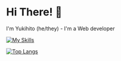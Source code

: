 # Hi There! 👋

I'm Yukihito (he/they) - I'm a Web developer

[![My Skills](https://skillicons.dev/icons?i=ruby,js,dart,vue,py,java,cs,rails,nodejs,flutter,mysql,linux,aws,docker,unity)](https://skillicons.dev)

[![Top Langs](https://github-readme-stats.vercel.app/api/top-langs/?username=Yukihito-Nakaya&layout=donut)](https://github.com/anuraghazra/github-readme-stats)


<!---
Yukihito-Nakaya/Yukihito-Nakaya is a ✨ special ✨ repository because its `README.md` (this file) appears on your GitHub profile.
You can click the Preview link to take a look at your changes.
--->
